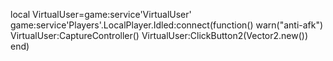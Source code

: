 local VirtualUser=game:service'VirtualUser'
	game:service'Players'.LocalPlayer.Idled:connect(function()
	warn("anti-afk")
	VirtualUser:CaptureController()
	VirtualUser:ClickButton2(Vector2.new())
end)
